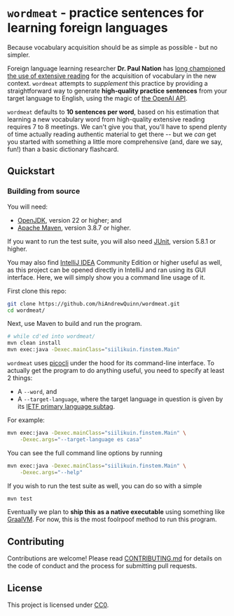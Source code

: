 # `wordmeat` - practice sentences for learning foreign languages

Because vocabulary acquisition should be as simple as possible - but no
simpler.

Foreign language learning researcher **Dr. Paul Nation** has
[long championed the use of extensive reading](https://www.youtube.com/watch?v=FlJj8vpJxfE)
for the acquisition of vocabulary in the new context. `wordmeat` attempts
to *supplement* this practice by providing a straightforward way to
generate
**high-quality practice sentences** from your target language to
English, using the magic of 
[the OpenAI API](https://openai.com/api/). 

`wordmeat` defaults to **10 sentences
per word**, based on his estimation that learning a new vocabulary word
from high-quality extensive reading requires 7 to 8 meetings. We can't
give you that, you'll have to spend plenty of time actually reading
authentic material to get there -- but we *can* get you started with
something a little more comprehensive (and, dare we say, fun!) than a 
basic dictionary flashcard.

## Quickstart

### Building from source

You will need:

- [OpenJDK](https://openjdk.org/), version 22 or higher; and
- [Apache Maven](https://maven.apache.org/), version 3.8.7 or higher.

If you want to run the test suite, you will also need
[JUnit](https://junit.org/), version 5.8.1 or higher.

You may also find 
[IntelliJ IDEA](https://www.jetbrains.com/idea/download/?fromIDE=)
Community Edition or higher useful as well, as this project can be 
opened directly in IntelliJ and ran using its GUI interface. Here, we
will simply show you a command line usage of it.

First clone this repo:

```bash
git clone https://github.com/hiAndrewQuinn/wordmeat.git
cd wordmeat/
```

Next, use Maven to build and run the program.

```bash
# while cd'ed into wordmeat/
mvn clean install
mvn exec:java -Dexec.mainClass="siilikuin.finstem.Main"
```

`wordmeat` uses
[picocli](https://picocli.info/)
under the hood for its command-line interface. To actually get the
program to do anything useful, you need to specify at least 2 things:

- A `--word`, and
- A `--target-language`, where the target language in question is given 
  by its
  [IETF primary language subtag](https://en.wikipedia.org/wiki/IETF_language_tag).

For example:

```bash
mvn exec:java -Dexec.mainClass="siilikuin.finstem.Main" \
    -Dexec.args="--target-language es casa"
```

You can see the full command line options by running

```bash
mvn exec:java -Dexec.mainClass="siilikuin.finstem.Main" \
    -Dexec.args="--help"
```

If you wish to run the test suite as well, you can do so with
a simple

```bash
mvn test
```

Eventually we plan to **ship this as a native executable** using
something like
[GraalVM](https://www.graalvm.org/). For now, this is the most
foolrpoof method to run this program.

## Contributing

Contributions are welcome! Please read 
[CONTRIBUTING.md](./CONTRIBUTING.md) for details on 
the code of conduct and the process for submitting pull requests.

## License

This project is licensed under
[CC0](https://creativecommons.org/public-domain/cc0/).